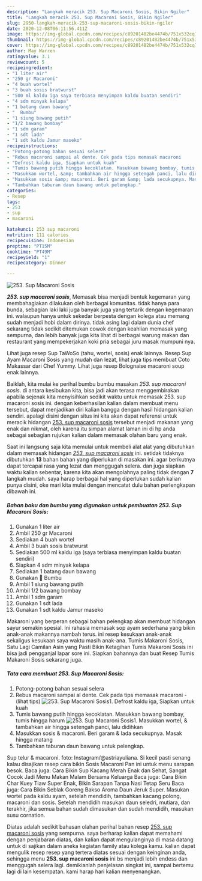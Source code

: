 ```yaml
---
description: "Langkah meracik 253. Sup Macaroni Sosis, Bikin Ngiler"
title: "Langkah meracik 253. Sup Macaroni Sosis, Bikin Ngiler"
slug: 2950-langkah-meracik-253-sup-macaroni-sosis-bikin-ngiler
date: 2020-12-08T06:11:56.411Z
image: https://img-global.cpcdn.com/recipes/c89201482be4474b/751x532cq70/253-sup-macaroni-sosis-foto-resep-utama.jpg
thumbnail: https://img-global.cpcdn.com/recipes/c89201482be4474b/751x532cq70/253-sup-macaroni-sosis-foto-resep-utama.jpg
cover: https://img-global.cpcdn.com/recipes/c89201482be4474b/751x532cq70/253-sup-macaroni-sosis-foto-resep-utama.jpg
author: May Warren
ratingvalue: 3.1
reviewcount: 5
recipeingredient:
- "1 liter air"
- "250 gr Macaroni"
- "4 buah wortel"
- "3 buah sosis bratwurst"
- "500 ml kaldu iga saya terbiasa menyimpan kaldu buatan sendiri"
- "4 sdm minyak kelapa"
- "1 batang daun bawang"
- "  Bumbu"
- "1 siung bawang putih"
- "1/2 bawang bombay"
- "1 sdm garam"
- "1 sdt lada"
- "1 sdt kaldu Jamur maseko"
recipeinstructions:
- "Potong-potong bahan sesuai selera"
- "Rebus macaroni sampai al dente. Cek pada tips memasak macaroni           (lihat tips)"
- "Defrost kaldu iga, Siapkan untuk kuah"
- "Tumis bawang putih hingga kecoklatan. Masukkan bawang bombay, tumis hingga harum"
- "Masukkan wortel, &amp; tambahkan air hingga setengah panci, lalu didihkan"
- "Masukkan sosis &amp; macaroni. Beri garam &amp; lada secukupnya. Masak hingga matang"
- "Tambahkan taburan daun bawang untuk pelengkap."
categories:
- Resep
tags:
- 253
- sup
- macaroni

katakunci: 253 sup macaroni 
nutrition: 111 calories
recipecuisine: Indonesian
preptime: "PT15M"
cooktime: "PT49M"
recipeyield: "1"
recipecategory: Dinner

---
```



![253. Sup Macaroni Sosis](https://img-global.cpcdn.com/recipes/c89201482be4474b/751x532cq70/253-sup-macaroni-sosis-foto-resep-utama.jpg)

<b><i>253. sup macaroni sosis</i></b>, Memasak bisa menjadi bentuk kegemaran yang membahagiakan dilakukan oleh berbagai komunitas. tidak hanya para bunda, sebagian laki laki juga banyak juga yang tertarik dengan kegemaran ini. walaupun hanya untuk sekedar berpesta dengan kolega atau memang sudah menjadi hobi dalam dirinya. tidak asing lagi dalam dunia chef sekarang tidak sedikit ditemukan cowok dengan keahlian memasak yang sempurna, dan lebih banyak juga kita lihat di berbagai warung makan dan restaurant yang mempekerjakan koki pria sebagai juru masak mumpuni nya.

Lihat juga resep Sup TaWoSo (tahu, wortel, sosis) enak lainnya. Resep Sup Ayam Macaroni Sosis yang mudah dan lezat, lihat juga tips membuat Coto Makassar dari Chef Yummy. Lihat juga resep Bolognaise macaroni soup enak lainnya.

Baiklah, kita mulai ke perihal bumbu bumbu masakan <i>253. sup macaroni sosis</i>. di antara kesibukan kita, bisa jadi akan terasa menggembirakan apabila sejenak kita menyisihkan sedikit waktu untuk memasak 253. sup macaroni sosis ini. dengan keberhasilan kalian dalam membuat menu tersebut, dapat menjadikan diri kalian bangga dengan hasil hidangan kalian sendiri. apalagi disini dengan situs ini kita akan dapat referensi untuk meracik hidangan <u>253. sup macaroni sosis</u> tersebut menjadi makanan yang enak dan nikmat, oleh karena itu simpan alamat laman ini di hp anda sebagai sebagian rujukan kalian dalam memasak olahan baru yang enak.


Saat ini langsung saja kita memulai untuk membeli alat alat yang dibutuhkan dalam memasak hidangan <u><i>253. sup macaroni sosis</i></u> ini. setidak tidaknya dibutuhkan <b>13</b> bahan bahan yang diperlukan di masakan ini. agar berikutnya dapat tercapai rasa yang lezat dan menggugah selera. dan juga siapkan waktu kalian sebentar, karena kita akan mengolahnya paling tidak dengan <b>7</b> langkah mudah. saya harap berbagai hal yang diperlukan sudah kalian punya disini, oke mari kita mulai dengan mencatat dulu bahan perlengkapan dibawah ini.

<!--inarticleads1-->

##### Bahan baku dan bumbu yang digunakan untuk pembuatan 253. Sup Macaroni Sosis:

1. Gunakan 1 liter air
1. Ambil 250 gr Macaroni
1. Sediakan 4 buah wortel
1. Ambil 3 buah sosis bratwurst
1. Sediakan 500 ml kaldu iga (saya terbiasa menyimpan kaldu buatan sendiri)
1. Siapkan 4 sdm minyak kelapa
1. Sediakan 1 batang daun bawang
1. Gunakan  🌸 Bumbu
1. Ambil 1 siung bawang putih
1. Ambil 1/2 bawang bombay
1. Ambil 1 sdm garam
1. Gunakan 1 sdt lada
1. Gunakan 1 sdt kaldu Jamur maseko


Makaroni yang berperan sebagai bahan pelengkap akan membuat hidangan sayur semakin spesial. Ini rahasia memasak sop ayam sederhana yang bikin anak-anak makannya nambah terus. ini resep kesukaan anak-anak sekaligus kesukaan saya waktu masih anak-ana. Tumis Makaroni Sosis, Satu Lagi Camilan Asin yang Pasti Bikin Ketagihan Tumis Makaroni Sosis ini bisa jadi pengganjal lapar sore ini. Siapkan bahannya dan buat Resep Tumis Makaroni Sosis sekarang juga. 

<!--inarticleads2-->

##### Tata cara membuat 253. Sup Macaroni Sosis:

1. Potong-potong bahan sesuai selera
1. Rebus macaroni sampai al dente. Cek pada tips memasak macaroni -           (lihat tips)
<img src="//assets-global.cpcdn.com/assets/icons/button_play-2c75c40dde080a61004c1f40b05d8f140eaff45d7e9e6481dc71c63d2e7c4909.png" alt="253. Sup Macaroni Sosis">1. Defrost kaldu iga, Siapkan untuk kuah
1. Tumis bawang putih hingga kecoklatan. Masukkan bawang bombay, tumis hingga harum
<img src="//assets-global.cpcdn.com/assets/icons/button_play-2c75c40dde080a61004c1f40b05d8f140eaff45d7e9e6481dc71c63d2e7c4909.png" alt="253. Sup Macaroni Sosis">1. Masukkan wortel, &amp; tambahkan air hingga setengah panci, lalu didihkan
1. Masukkan sosis &amp; macaroni. Beri garam &amp; lada secukupnya. Masak hingga matang
1. Tambahkan taburan daun bawang untuk pelengkap.


Sup telur &amp; macaroni. foto: Instagram/@astriayuliana. Si kecil pasti senang kalau disajikan resep cara bikin Sosis Macaroni Pan ini untuk menu sarapan besok. Baca juga: Cara Bikin Sup Kacang Merah Enak dan Sehat, Sangat Cocok Jadi Menu Makan Malam Bersama Keluarga Baca juga: Cara Bikin Char Kuey Tiaw Super Enak, Bikin Sarapan Tanpa Nasi Tetap Seru Baca juga: Cara Bikin Seblak Goreng Bakso Aroma Daun Jeruk Super. Masukan wortel pada kaldu ayam, setelah mendidih, tambahkan kacang polong, macaroni dan sosis. Setelah mendidih masukan daun seledri, mutiara, dan terakhir, jika semua bahan sudah dimasukan dan sudah mendidih, masukan susu cornation. 

Diatas adalah sedikit bahasan olahan perihal bahan resep <u>253. sup macaroni sosis</u> yang sempurna. saya berharap kalian dapat memahami dengan penjabaran diatas, dan kalian dapat mengulanginya di masa datang untuk di sajikan dalam aneka kegiatan family atau kolega kamu. kalian dapat mengulik resep resep yang tertera diatas sesuai dengan keinginan anda, sehingga menu <b>253. sup macaroni sosis</b> ini bs menjadi lebih endess dan menggugah selera lagi. demikianlah penjelasan singkat ini, sampai bertemu lagi di lain kesempatan. kami harap hari kalian menyenangkan.
